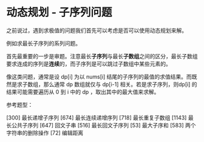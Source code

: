 # 动态规划 - 子序列问题

之前说过，遇到求极值的问题我们首先可以考虑是否可以使用动态规划来解。

例如求最长子序列的系列问题。

首先最重要的一步是审题。注意最长**子序列**与最长**子数组**之间的区分，最长子数组要求连成的序列是**连续**的，而子序列是可以跳过子数组中某些元素的。

像这类问题，通常是设 dp[i] 为以 nums[i] 结尾的子序列的最值的求值结果。而既然是求子数组，那么通常 dp 数组就仅与 dp[i-1] 相关。若是求子序列，则dp[i] 的结果可能需要遍历从 0 到 i 中的 dp ，取出其中的最大值来求解。

参考题型：

[300] 最长递增子序列
[674] 最长连续递增序列
[718] 最长重复子数组
[1143] 最长公共子序列
[647] 回文子串
[516] 最长回文子序列
[53] 最大子序和
[583] 两个字符串的删除操作
[72] 编辑距离
